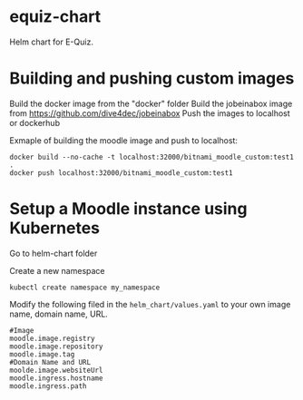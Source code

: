 # equiz-chart
Helm chart for E-Quiz.


# Building and pushing custom images

Build the docker image from the "docker" folder
Build the jobeinabox image from https://github.com/dive4dec/jobeinabox
Push the images to localhost or dockerhub

Exmaple of building the moodle image and push to localhost:
```
docker build --no-cache -t localhost:32000/bitnami_moodle_custom:test1 .
docker push localhost:32000/bitnami_moodle_custom:test1
```

# Setup a Moodle instance using Kubernetes

Go to helm-chart folder

Create a new namespace
```
kubectl create namespace my_namespace
```
Modify the following filed in the `helm_chart/values.yaml` to your own image name, domain name, URL.
```
#Image
moodle.image.registry
moodle.image.repository
moodle.image.tag
#Domain Name and URL
moolde.image.websiteUrl
moodle.ingress.hostname
moodle.ingress.path
```









